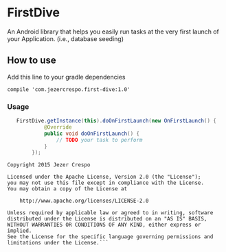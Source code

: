 # FirstDive

An Android library that helps you easily run tasks at the very first launch of your Application. (i.e., database seeding)


## How to use

Add this line to your gradle dependencies

`compile 'com.jezercrespo.first-dive:1.0'`


### Usage
```java
   FirstDive.getInstance(this).doOnFirstLaunch(new OnFirstLaunch() {
            @Override
            public void doOnFirstLaunch() {
                // TODO your task to perform
            }
        });
```


```
Copyright 2015 Jezer Crespo

Licensed under the Apache License, Version 2.0 (the "License");
you may not use this file except in compliance with the License.
You may obtain a copy of the License at

    http://www.apache.org/licenses/LICENSE-2.0

Unless required by applicable law or agreed to in writing, software
distributed under the License is distributed on an "AS IS" BASIS,
WITHOUT WARRANTIES OR CONDITIONS OF ANY KIND, either express or implied.
See the License for the specific language governing permissions and
limitations under the License.```
